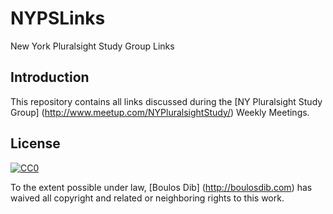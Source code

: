 # NYPSLinks
New York Pluralsight Study Group Links


## Introduction
This repository contains all links discussed during the [NY Pluralsight Study Group] (http://www.meetup.com/NYPluralsightStudy/) Weekly Meetings.


## License

[![CC0](http://i.creativecommons.org/p/zero/1.0/88x31.png)](http://creativecommons.org/publicdomain/zero/1.0/)

To the extent possible under law, [Boulos Dib] (http://boulosdib.com) has waived all copyright and related or neighboring rights to this work.
